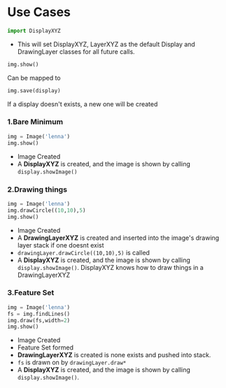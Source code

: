 Use Cases
=========
```python
import DisplayXYZ
```
+ This will set DisplayXYZ, LayerXYZ as the default Display and DrawingLayer classes for all future calls.

```python
img.show()
```
Can be mapped to
```python
img.save(display)
```
If a display doesn't exists, a new one will be created

### 1.Bare Minimum
```python
img = Image('lenna')
img.show()
```
+ Image Created
+ A **DisplayXYZ** is created, and the image is shown by calling `display.showImage()`

### 2.Drawing things
```python
img = Image('lenna')
img.drawCircle((10,10),5)
img.show()
```
+ Image Created
+ A **DrawingLayerXYZ** is created and inserted into the image's drawing layer stack if one doesnt exist
+ `drawingLayer.drawCircle((10,10),5)` is called
+ A **DisplayXYZ** is created, and the image is shown by calling `display.showImage()`. DisplayXYZ knows how to draw things in a DrawingLayerXYZ

### 3.Feature Set
```python
img = Image('lenna')
fs = img.findLines()
img.draw(fs,width=2)
img.show()
```
+ Image Created
+ Feature Set formed
+ **DrawingLayerXYZ** is created is none exists and pushed into stack.
+ `fs` is drawn on by `drawingLayer.draw*`
+ A **DisplayXYZ** is created, and the image is shown by calling `display.showImage()`.


